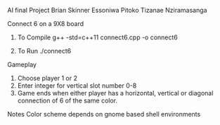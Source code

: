 AI final Project
Brian Skinner
Essoniwa Pitoko
Tizanae Nziramasanga

Connect 6 on a 9X8 board

1. To Compile
g++ -std=c++11 connect6.cpp -o connect6

2. To Run
./connect6

Gameplay

1. Choose player 1 or 2
2. Enter integer for vertical slot number 0-8
3. Game ends when either player has a horizontal, vertical or diagonal connection of 6 of the same color.

Notes
Color scheme depends on gnome based shell environments
